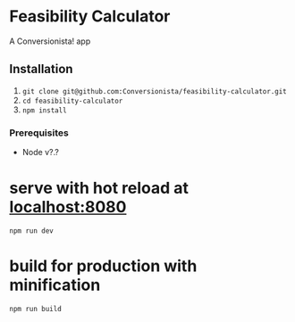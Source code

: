 # Feasibility Calculator
A Conversionista! app

## Installation

1. `git clone git@github.com:Conversionista/feasibility-calculator.git`
2. `cd feasibility-calculator`
3. `npm install`

### Prerequisites
- Node v?.?

# serve with hot reload at [localhost:8080](http://localhost:8080)
`npm run dev`

# build for production with minification
`npm run build`
